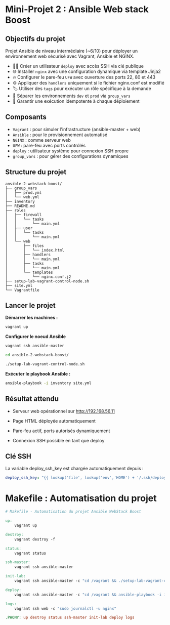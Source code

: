 
# Mini-Projet 2 : Ansible Web stack Boost

## Objectifs du projet

Projet Ansible de niveau intermédiaire (~6/10) pour déployer un environnement web sécurisé avec Vagrant, Ansible et NGINX.

- 🧑‍💼 Créer un utilisateur `deploy` avec accès SSH via clé publique
- 🌐 Installer `nginx` avec une configuration dynamique via template Jinja2
- 🔥 Configurer le pare-feu `UFW` avec ouverture des ports 22, 80 et 443
- ⚙️ Appliquer des `handlers` uniquement si le fichier nginx.conf est modifié
- 🏷️ Utiliser des `tags` pour exécuter un rôle spécifique à la demande
- 🧠 Séparer les environnements `dev` et `prod` via `group_vars`
- 🧪 Garantir une exécution idempotente à chaque déploiement



## Composants

- `Vagrant` : pour simuler l'infrastructure (ansible-master + web)
- `Ansible` : pour le provisionnement automatisé
- `NGINX` : comme serveur web
- `UFW` : pare-feu avec ports contrôlés
- `deploy` : utilisateur système pour connexion SSH propre
- `group_vars` : pour gérer des configurations dynamiques


## Structure du projet

```mackdown
ansible-2-webstack-boost/
├── group_vars
│   ├── prod.yml
│   └── web.yml
├── inventory
├── README.md
├── roles
│   ├── firewall
│   │   └── tasks
│   │       └── main.yml
│   ├── user
│   │   └── tasks
│   │       └── main.yml
│   └── web
│       ├── files
│       │   └── index.html
│       ├── handlers
│       │   └── main.yml
│       ├── tasks
│       │   └── main.yml
│       └── templates
│           └── nginx.conf.j2
├── setup-lab-vagrant-control-node.sh
├── site.yml
└── Vagrantfile
```

## Lancer le projet

**Démarrer les machines :**

```bash
vagrant up
```
**Configurer le noeud Ansible**

```bash
vagrant ssh ansible-master

cd ansible-2-webstack-boost/

./setup-lab-vagrant-control-node.sh
```
**Exécuter le playbook Ansible :**
```bash
ansible-playbook -i inventory site.yml
```

## Résultat attendu

- Serveur web opérationnel sur http://192.168.56.11

- Page HTML déployée automatiquement

- Pare-feu actif, ports autorisés dynamiquement

- Connexion SSH possible en tant que deploy

## Clé SSH

La variable deploy_ssh_key est chargée automatiquement depuis :
```yml
deploy_ssh_key: "{{ lookup('file', lookup('env','HOME') + '/.ssh/deploy_key.pub') }}"
```

# Makefile :  Automatisation du projet 

```makefile
# Makefile - Automatisation du projet Ansible WebStack Boost

up:
	vagrant up

destroy:
	vagrant destroy -f

status:
	vagrant status

ssh-master:
	vagrant ssh ansible-master

init-lab:
	vagrant ssh ansible-master -c "cd /vagrant && ./setup-lab-vagrant-control-node.sh"

deploy:
	vagrant ssh ansible-master -c "cd /vagrant && ansible-playbook -i inventory site.yml"

logs:
	vagrant ssh web -c "sudo journalctl -u nginx"

.PHONY: up destroy status ssh-master init-lab deploy logs
```
